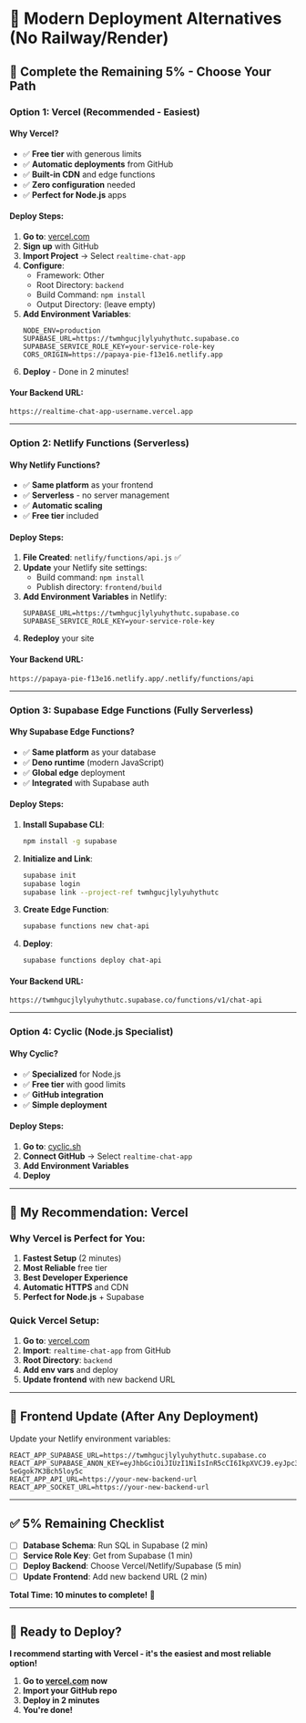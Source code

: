 # 🚀 Modern Deployment Alternatives (No Railway/Render)

## 🎯 Complete the Remaining 5% - Choose Your Path

### **Option 1: Vercel (Recommended - Easiest)**

#### **Why Vercel?**
- ✅ **Free tier** with generous limits
- ✅ **Automatic deployments** from GitHub
- ✅ **Built-in CDN** and edge functions
- ✅ **Zero configuration** needed
- ✅ **Perfect for Node.js** apps

#### **Deploy Steps:**
1. **Go to**: [vercel.com](https://vercel.com)
2. **Sign up** with GitHub
3. **Import Project** → Select `realtime-chat-app`
4. **Configure**:
   - Framework: Other
   - Root Directory: `backend`
   - Build Command: `npm install`
   - Output Directory: (leave empty)
5. **Add Environment Variables**:
   ```env
   NODE_ENV=production
   SUPABASE_URL=https://twmhgucjlylyuhythutc.supabase.co
   SUPABASE_SERVICE_ROLE_KEY=your-service-role-key
   CORS_ORIGIN=https://papaya-pie-f13e16.netlify.app
   ```
6. **Deploy** - Done in 2 minutes!

#### **Your Backend URL:**
`https://realtime-chat-app-username.vercel.app`

---

### **Option 2: Netlify Functions (Serverless)**

#### **Why Netlify Functions?**
- ✅ **Same platform** as your frontend
- ✅ **Serverless** - no server management
- ✅ **Automatic scaling**
- ✅ **Free tier** included

#### **Deploy Steps:**
1. **File Created**: `netlify/functions/api.js` ✅
2. **Update** your Netlify site settings:
   - Build command: `npm install`
   - Publish directory: `frontend/build`
3. **Add Environment Variables** in Netlify:
   ```env
   SUPABASE_URL=https://twmhgucjlylyuhythutc.supabase.co
   SUPABASE_SERVICE_ROLE_KEY=your-service-role-key
   ```
4. **Redeploy** your site

#### **Your Backend URL:**
`https://papaya-pie-f13e16.netlify.app/.netlify/functions/api`

---

### **Option 3: Supabase Edge Functions (Fully Serverless)**

#### **Why Supabase Edge Functions?**
- ✅ **Same platform** as your database
- ✅ **Deno runtime** (modern JavaScript)
- ✅ **Global edge** deployment
- ✅ **Integrated** with Supabase auth

#### **Deploy Steps:**
1. **Install Supabase CLI**:
   ```bash
   npm install -g supabase
   ```

2. **Initialize and Link**:
   ```bash
   supabase init
   supabase login
   supabase link --project-ref twmhgucjlylyuhythutc
   ```

3. **Create Edge Function**:
   ```bash
   supabase functions new chat-api
   ```

4. **Deploy**:
   ```bash
   supabase functions deploy chat-api
   ```

#### **Your Backend URL:**
`https://twmhgucjlylyuhythutc.supabase.co/functions/v1/chat-api`

---

### **Option 4: Cyclic (Node.js Specialist)**

#### **Why Cyclic?**
- ✅ **Specialized** for Node.js
- ✅ **Free tier** with good limits
- ✅ **GitHub integration**
- ✅ **Simple deployment**

#### **Deploy Steps:**
1. **Go to**: [cyclic.sh](https://cyclic.sh)
2. **Connect GitHub** → Select `realtime-chat-app`
3. **Add Environment Variables**
4. **Deploy**

---

## 🎯 **My Recommendation: Vercel**

### **Why Vercel is Perfect for You:**

1. **Fastest Setup** (2 minutes)
2. **Most Reliable** free tier
3. **Best Developer Experience**
4. **Automatic HTTPS** and CDN
5. **Perfect for Node.js** + Supabase

### **Quick Vercel Setup:**

1. **Go to**: [vercel.com](https://vercel.com)
2. **Import**: `realtime-chat-app` from GitHub
3. **Root Directory**: `backend`
4. **Add env vars** and deploy
5. **Update frontend** with new backend URL

---

## 📱 **Frontend Update (After Any Deployment)**

Update your Netlify environment variables:

```env
REACT_APP_SUPABASE_URL=https://twmhgucjlylyuhythutc.supabase.co
REACT_APP_SUPABASE_ANON_KEY=eyJhbGciOiJIUzI1NiIsInR5cCI6IkpXVCJ9.eyJpc3MiOiJzdXBhYmFzZSIsInJlZiI6InR3bWhndWNqbHlseXVoeXRodXRjIiwicm9sZSI6ImFub24iLCJpYXQiOjE3NTgzNzA4NDEsImV4cCI6MjA3Mzk0Njg0MX0.6E5CRVS0SliR9gnHDRq2_lK0-5eGgok7K3Bch5loy5c
REACT_APP_API_URL=https://your-new-backend-url
REACT_APP_SOCKET_URL=https://your-new-backend-url
```

---

## ✅ **5% Remaining Checklist**

- [ ] **Database Schema**: Run SQL in Supabase (2 min)
- [ ] **Service Role Key**: Get from Supabase (1 min)
- [ ] **Deploy Backend**: Choose Vercel/Netlify/Supabase (5 min)
- [ ] **Update Frontend**: Add new backend URL (2 min)

**Total Time: 10 minutes to complete!** 🚀

---

## 🎉 **Ready to Deploy?**

**I recommend starting with Vercel - it's the easiest and most reliable option!**

1. **Go to [vercel.com](https://vercel.com) now**
2. **Import your GitHub repo**
3. **Deploy in 2 minutes**
4. **You're done!**

